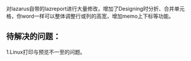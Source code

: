 对lazarus自带的lazreport进行大量修改，增加了Designing时分折、合并单元格，你word一样可以整体调整行或列的高宽，增加memo上下标等功能。  
## 待解决的问题：  
1.Linux打印与预览不一至的问题。  
